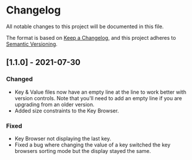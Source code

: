 # Changelog
All notable changes to this project will be documented in this file.

The format is based on [Keep a Changelog](https://keepachangelog.com/en/1.0.0/),
and this project adheres to [Semantic Versioning](https://semver.org/spec/v2.0.0.html).

## [1.1.0] - 2021-07-30

### Changed
- Key & Value files now have an empty line at the line to work better with version controls. Note that you'll need to add an empty line if you are upgrading from an older version.
- Added size constraints to the Key Browser.

### Fixed
- Key Browser not displaying the last key.
- Fixed a bug where changing the value of a key switched the key browsers sorting mode but the display stayed the same.